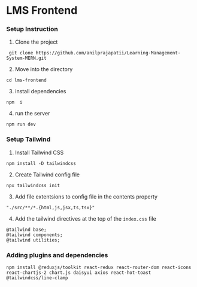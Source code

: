 # LMS Frontend

### Setup Instruction

1. Clone the project 

```
 git clone https://github.com/anilprajapatii/Learning-Management-System-MERN.git

```
2. Move into the directory

```
cd lms-frontend

```

3. install dependencies

```
npm  i 

```

4. run the server

```
npm run dev

```
### Setup Tailwind

1. Install Tailwind CSS
```
npm install -D tailwindcss

```
2. Create Tailwind config file

```
npx tailwindcss init

```
3. Add file extentsions to config file in the contents property

```
"./src/**/*.{html,js,jsx,ts,tsx}"

```
4. Add the tailwind directives at the top of the `index.css` file

```
@tailwind base;
@tailwind components;
@tailwind utilities;

```

### Adding plugins and dependencies 

```
npm install @reduxjs/toolkit react-redux react-router-dom react-icons react-chartjs-2 chart.js daisyui axios react-hot-toast @tailwindcss/line-clamp 

```


